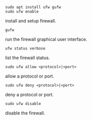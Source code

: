 ```
sudo apt install ufw gufw
sudo ufw enable
```
install and setup firewall.
```
gufw
```
run the firewall graphical user interface.
```
ufw status verbose
```
list the firewall status.
```
sudo ufw allow <protocol>|<port>
```
allow a protocol or port.
```
sudo ufw deny <protocol>|<port>
```
deny a protocol or port.
```
sudo ufw disable
```
disable the firewall.